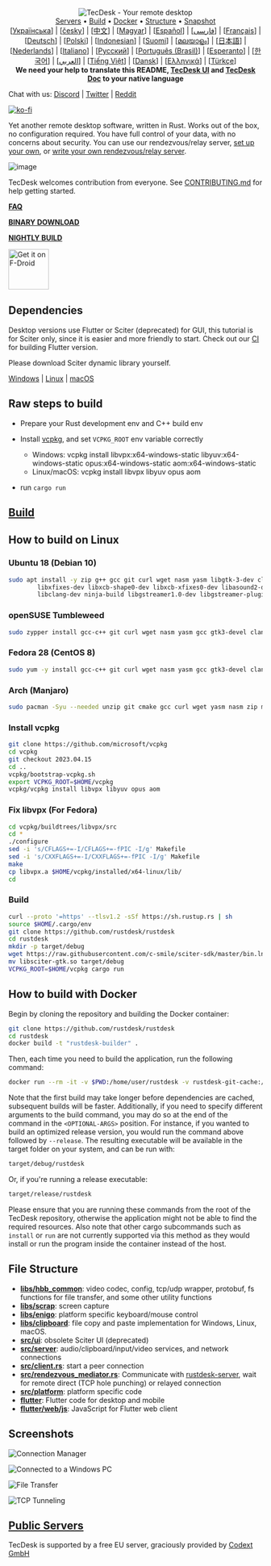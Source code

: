 <p align="center">
  <img src="res/logo-header.svg" alt="TecDesk - Your remote desktop"><br>
  <a href="#public-servers">Servers</a> •
  <a href="#raw-steps-to-build">Build</a> •
  <a href="#how-to-build-with-docker">Docker</a> •
  <a href="#file-structure">Structure</a> •
  <a href="#snapshot">Snapshot</a><br>
  [<a href="docs/README-UA.md">Українська</a>] | [<a href="docs/README-CS.md">česky</a>] | [<a href="docs/README-ZH.md">中文</a>] | [<a href="docs/README-HU.md">Magyar</a>] | [<a href="docs/README-ES.md">Español</a>] | [<a href="docs/README-FA.md">فارسی</a>] | [<a href="docs/README-FR.md">Français</a>] | [<a href="docs/README-DE.md">Deutsch</a>] | [<a href="docs/README-PL.md">Polski</a>] | [<a href="docs/README-ID.md">Indonesian</a>] | [<a href="docs/README-FI.md">Suomi</a>] | [<a href="docs/README-ML.md">മലയാളം</a>] | [<a href="docs/README-JP.md">日本語</a>] | [<a href="docs/README-NL.md">Nederlands</a>] | [<a href="docs/README-IT.md">Italiano</a>] | [<a href="docs/README-RU.md">Русский</a>] | [<a href="docs/README-PTBR.md">Português (Brasil)</a>] | [<a href="docs/README-EO.md">Esperanto</a>] | [<a href="docs/README-KR.md">한국어</a>] | [<a href="docs/README-AR.md">العربي</a>] | [<a href="docs/README-VN.md">Tiếng Việt</a>] | [<a href="docs/README-DA.md">Dansk</a>] | [<a href="docs/README-GR.md">Ελληνικά</a>] | [<a href="docs/README-TR.md">Türkçe</a>]<br>
  <b>We need your help to translate this README, <a href="https://github.com/rustdesk/rustdesk/tree/master/src/lang">TecDesk UI</a> and <a href="https://github.com/rustdesk/doc.rustdesk.com">TecDesk Doc</a> to your native language</b>
</p>

Chat with us: [Discord](https://discord.gg/nDceKgxnkV) | [Twitter](https://twitter.com/rustdesk) | [Reddit](https://www.reddit.com/r/rustdesk)

[![ko-fi](https://ko-fi.com/img/githubbutton_sm.svg)](https://ko-fi.com/I2I04VU09)

Yet another remote desktop software, written in Rust. Works out of the box, no configuration required. You have full control of your data, with no concerns about security. You can use our rendezvous/relay server, [set up your own](https://rustdesk.com/server), or [write your own rendezvous/relay server](https://github.com/rustdesk/rustdesk-server-demo).

![image](https://user-images.githubusercontent.com/71636191/171661982-430285f0-2e12-4b1d-9957-4a58e375304d.png)

TecDesk welcomes contribution from everyone. See [CONTRIBUTING.md](docs/CONTRIBUTING.md) for help getting started.

[**FAQ**](https://github.com/rustdesk/rustdesk/wiki/FAQ)

[**BINARY DOWNLOAD**](https://github.com/rustdesk/rustdesk/releases)

[**NIGHTLY BUILD**](https://github.com/rustdesk/rustdesk/releases/tag/nightly)

[<img src="https://fdroid.gitlab.io/artwork/badge/get-it-on.png"
    alt="Get it on F-Droid"
    height="80">](https://f-droid.org/en/packages/com.carriez.flutter_hbb)

## Dependencies

Desktop versions use Flutter or Sciter (deprecated) for GUI, this tutorial is for Sciter only, since it is easier and more friendly to start. Check out our [CI](https://github.com/rustdesk/rustdesk/blob/master/.github/workflows/flutter-build.yml) for building Flutter version.

Please download Sciter dynamic library yourself.

[Windows](https://raw.githubusercontent.com/c-smile/sciter-sdk/master/bin.win/x64/sciter.dll) |
[Linux](https://raw.githubusercontent.com/c-smile/sciter-sdk/master/bin.lnx/x64/libsciter-gtk.so) |
[macOS](https://raw.githubusercontent.com/c-smile/sciter-sdk/master/bin.osx/libsciter.dylib)

## Raw steps to build

- Prepare your Rust development env and C++ build env

- Install [vcpkg](https://github.com/microsoft/vcpkg), and set `VCPKG_ROOT` env variable correctly

  - Windows: vcpkg install libvpx:x64-windows-static libyuv:x64-windows-static opus:x64-windows-static aom:x64-windows-static
  - Linux/macOS: vcpkg install libvpx libyuv opus aom

- run `cargo run`

## [Build](https://rustdesk.com/docs/en/dev/build/)

## How to build on Linux

### Ubuntu 18 (Debian 10)

```sh
sudo apt install -y zip g++ gcc git curl wget nasm yasm libgtk-3-dev clang libxcb-randr0-dev libxdo-dev \
        libxfixes-dev libxcb-shape0-dev libxcb-xfixes0-dev libasound2-dev libpulse-dev cmake make \
        libclang-dev ninja-build libgstreamer1.0-dev libgstreamer-plugins-base1.0-dev libpam0g-dev
```

### openSUSE Tumbleweed

```sh
sudo zypper install gcc-c++ git curl wget nasm yasm gcc gtk3-devel clang libxcb-devel libXfixes-devel cmake alsa-lib-devel gstreamer-devel gstreamer-plugins-base-devel xdotool-devel pam-devel
```

### Fedora 28 (CentOS 8)

```sh
sudo yum -y install gcc-c++ git curl wget nasm yasm gcc gtk3-devel clang libxcb-devel libxdo-devel libXfixes-devel pulseaudio-libs-devel cmake alsa-lib-devel gstreamer1-devel gstreamer1-plugins-base-devel pam-devel
```

### Arch (Manjaro)

```sh
sudo pacman -Syu --needed unzip git cmake gcc curl wget yasm nasm zip make pkg-config clang gtk3 xdotool libxcb libxfixes alsa-lib pipewire
```

### Install vcpkg

```sh
git clone https://github.com/microsoft/vcpkg
cd vcpkg
git checkout 2023.04.15
cd ..
vcpkg/bootstrap-vcpkg.sh
export VCPKG_ROOT=$HOME/vcpkg
vcpkg/vcpkg install libvpx libyuv opus aom
```

### Fix libvpx (For Fedora)

```sh
cd vcpkg/buildtrees/libvpx/src
cd *
./configure
sed -i 's/CFLAGS+=-I/CFLAGS+=-fPIC -I/g' Makefile
sed -i 's/CXXFLAGS+=-I/CXXFLAGS+=-fPIC -I/g' Makefile
make
cp libvpx.a $HOME/vcpkg/installed/x64-linux/lib/
cd
```

### Build

```sh
curl --proto '=https' --tlsv1.2 -sSf https://sh.rustup.rs | sh
source $HOME/.cargo/env
git clone https://github.com/rustdesk/rustdesk
cd rustdesk
mkdir -p target/debug
wget https://raw.githubusercontent.com/c-smile/sciter-sdk/master/bin.lnx/x64/libsciter-gtk.so
mv libsciter-gtk.so target/debug
VCPKG_ROOT=$HOME/vcpkg cargo run
```

## How to build with Docker

Begin by cloning the repository and building the Docker container:

```sh
git clone https://github.com/rustdesk/rustdesk
cd rustdesk
docker build -t "rustdesk-builder" .
```

Then, each time you need to build the application, run the following command:

```sh
docker run --rm -it -v $PWD:/home/user/rustdesk -v rustdesk-git-cache:/home/user/.cargo/git -v rustdesk-registry-cache:/home/user/.cargo/registry -e PUID="$(id -u)" -e PGID="$(id -g)" rustdesk-builder
```

Note that the first build may take longer before dependencies are cached, subsequent builds will be faster. Additionally, if you need to specify different arguments to the build command, you may do so at the end of the command in the `<OPTIONAL-ARGS>` position. For instance, if you wanted to build an optimized release version, you would run the command above followed by `--release`. The resulting executable will be available in the target folder on your system, and can be run with:

```sh
target/debug/rustdesk
```

Or, if you're running a release executable:

```sh
target/release/rustdesk
```

Please ensure that you are running these commands from the root of the TecDesk repository, otherwise the application might not be able to find the required resources. Also note that other cargo subcommands such as `install` or `run` are not currently supported via this method as they would install or run the program inside the container instead of the host.

## File Structure

- **[libs/hbb_common](https://github.com/rustdesk/rustdesk/tree/master/libs/hbb_common)**: video codec, config, tcp/udp wrapper, protobuf, fs functions for file transfer, and some other utility functions
- **[libs/scrap](https://github.com/rustdesk/rustdesk/tree/master/libs/scrap)**: screen capture
- **[libs/enigo](https://github.com/rustdesk/rustdesk/tree/master/libs/enigo)**: platform specific keyboard/mouse control
- **[libs/clipboard](https://github.com/rustdesk/rustdesk/tree/master/libs/clipboard)**: file copy and paste implementation for Windows, Linux, macOS.
- **[src/ui](https://github.com/rustdesk/rustdesk/tree/master/src/ui)**: obsolete Sciter UI (deprecated)
- **[src/server](https://github.com/rustdesk/rustdesk/tree/master/src/server)**: audio/clipboard/input/video services, and network connections
- **[src/client.rs](https://github.com/rustdesk/rustdesk/tree/master/src/client.rs)**: start a peer connection
- **[src/rendezvous_mediator.rs](https://github.com/rustdesk/rustdesk/tree/master/src/rendezvous_mediator.rs)**: Communicate with [rustdesk-server](https://github.com/rustdesk/rustdesk-server), wait for remote direct (TCP hole punching) or relayed connection
- **[src/platform](https://github.com/rustdesk/rustdesk/tree/master/src/platform)**: platform specific code
- **[flutter](https://github.com/rustdesk/rustdesk/tree/master/flutter)**: Flutter code for desktop and mobile
- **[flutter/web/js](https://github.com/rustdesk/rustdesk/tree/master/flutter/web/js)**: JavaScript for Flutter web client

## Screenshots

![Connection Manager](https://github.com/rustdesk/rustdesk/assets/28412477/db82d4e7-c4bc-4823-8e6f-6af7eadf7651)

![Connected to a Windows PC](https://github.com/rustdesk/rustdesk/assets/28412477/9baa91e9-3362-4d06-aa1a-7518edcbd7ea)

![File Transfer](https://github.com/rustdesk/rustdesk/assets/28412477/39511ad3-aa9a-4f8c-8947-1cce286a46ad)

![TCP Tunneling](https://github.com/rustdesk/rustdesk/assets/28412477/78e8708f-e87e-4570-8373-1360033ea6c5)

## [Public Servers](#public-servers)

TecDesk is supported by a free EU server, graciously provided by [Codext GmbH](https://codext.link/rustdesk?utm_source=github)
